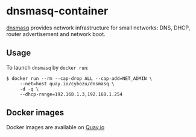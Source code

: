 dnsmasq-container
==============

[dnsmasq](http://www.thekelleys.org.uk/dnsmasq/doc.html) provides network infrastructure for small networks: DNS, DHCP, router advertisement and network boot.

Usage
-----

To launch `dnsmasq` by `docker run`:

    $ docker run --rm --cap-drop ALL --cap-add=NET_ADMIN \
         --net=host quay.io/cybozu/dnsmasq \
         -d -q \
         --dhcp-range=192.168.1.3,192.168.1.254
 
Docker images
-------------

Docker images are available on [Quay.io](https://quay.io/repository/cybozu/dnsmasq)

